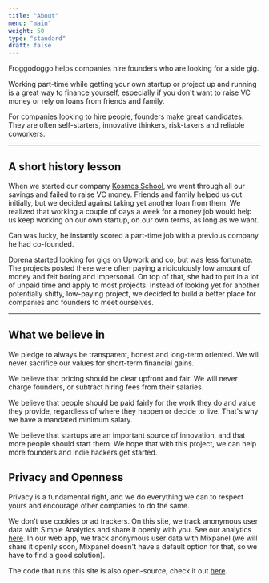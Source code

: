 ```yaml
---
title: "About"
menu: "main"
weight: 50
type: "standard"
draft: false
---
```


Froggodoggo helps companies hire founders who are looking for a side gig.

Working part-time while getting your own startup or project up and running is a great way to finance yourself, especially if you don't want to raise VC money or rely on loans from friends and family.

For companies looking to hire people, founders make great candidates. They are often self-starters, innovative thinkers, risk-takers and reliable coworkers.

****
## **A short history lesson**

When we started our company <a href="https://kosmosschool.com" target="_blank" class="link">Kosmos School</a>, we went through all our savings and failed to raise VC money. Friends and family helped us out initially, but we decided against taking yet another loan from them. We realized that working a couple of days a week for a money job would help us keep working on our own startup, on our own terms, as long as we want.

Can was lucky, he instantly scored a part-time job with a previous company he had co-founded.

Dorena started looking for gigs on Upwork and co, but was less fortunate. The projects posted there were often paying a ridiculously low amount of money and felt boring and impersonal. On top of that, she had to put in a lot of unpaid time and apply to most projects. Instead of looking yet for another potentially shitty, low-paying project, we decided to build a better place for companies and founders to meet ourselves.

****
## **What we believe in**

We pledge to always be transparent, honest and long-term oriented. We will never sacrifice our values for short-term financial gains.

We believe that pricing should be clear upfront and fair. We will never charge founders, or subtract hiring fees from their salaries.

We believe that people should be paid fairly for the work they do and value they provide, regardless of where they happen or decide to live. That's why we have a mandated minimum salary.

We believe that startups are an important source of innovation, and that more people should start them. We hope that with this project, we can help more founders and indie hackers get started.

## **Privacy and Openness**

Privacy is a fundamental right, and we do everything we can to respect yours and encourage other companies to do the same.

We don't use cookies or ad trackers. On this site, we track anonymous user data with Simple Analytics and share it openly with you. See our analytics <a href="https://simpleanalytics.com/froggodoggo.com" target="_blank" class="link">here</a>. In our web app, we track anonymous user data with Mixpanel (we will share it openly soon, Mixpanel doesn't have a default option for that, so we have to find a good solution).

The code that runs this site is also open-source, check it out <a href="https://github.com/Buesi/froggodoggo-hugo" target="_blank" class="link">here</a>.

